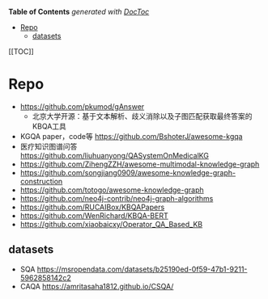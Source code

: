 <!-- START doctoc generated TOC please keep comment here to allow auto update -->
<!-- DON'T EDIT THIS SECTION, INSTEAD RE-RUN doctoc TO UPDATE -->
**Table of Contents**  *generated with [DocToc](https://github.com/thlorenz/doctoc)*

- [Repo](#repo)
  - [datasets](#datasets)

<!-- END doctoc generated TOC please keep comment here to allow auto update -->


[[TOC]]


# Repo
- https://github.com/pkumod/gAnswer
  - 北京大学开源：基于文本解析、歧义消除以及子图匹配获取最终答案的KBQA工具
- KGQA paper，code等 https://github.com/BshoterJ/awesome-kgqa
- 医疗知识图谱问答 https://github.com/liuhuanyong/QASystemOnMedicalKG
- https://github.com/ZihengZZH/awesome-multimodal-knowledge-graph
- https://github.com/songjiang0909/awesome-knowledge-graph-construction
- https://github.com/totogo/awesome-knowledge-graph
- https://github.com/neo4j-contrib/neo4j-graph-algorithms
- https://github.com/RUCAIBox/KBQAPapers
- https://github.com/WenRichard/KBQA-BERT
- https://github.com/xiaobaicxy/Operator_QA_Based_KB


## datasets
- SQA https://msropendata.com/datasets/b25190ed-0f59-47b1-9211-5962858142c2
- CAQA https://amritasaha1812.github.io/CSQA/



